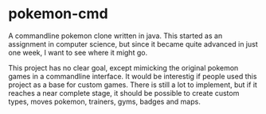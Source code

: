 # pokemon-cmd
A commandline pokemon clone written in java.
This started as an assignment in computer science, but since it became quite advanced in just one week, I want to see where it might go.

This project has no clear goal, except mimicking the original pokemon games in a commandline interface. It would be interestig if people used this project as a base for custom games. There is still a lot to implement, but if it reaches a near complete stage, it should be possible to create custom types, moves pokemon, trainers, gyms, badges and maps.
